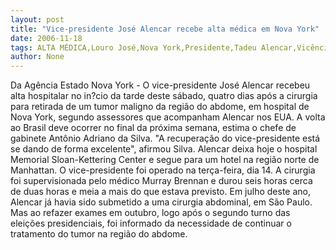 ```yaml
---
layout: post
title: "Vice-presidente José Alencar recebe alta médica em Nova York"
date: 2006-11-18
tags: ALTA MÉDICA,Louro José,Nova York,Presidente,Tadeu Alencar,Vicência
author: None
---
```

Da Agência Estado
Nova York - O vice-presidente José Alencar recebeu alta hospitalar no in?cio da tarde deste sábado, quatro dias após a cirurgia para retirada de um tumor maligno da região do abdome, em hospital de Nova York, segundo assessores que acompanham Alencar nos EUA. A volta ao Brasil deve ocorrer no final da próxima semana, estima o chefe de gabinete Antônio Adriano da Silva.
\"A recuperação do vice-presidente está se dando de forma excelente\", afirmou Silva. Alencar deixa hoje o hospital Memorial Sloan-Kettering Center e segue para um hotel na região norte de Manhattan.
O vice-presidente foi operado na terça-feira, dia 14. A cirurgia foi supervisionada pelo médico Murray Brennan e durou seis horas cerca de duas horas e meia a mais do que estava previsto.
Em julho deste ano, Alencar já havia sido submetido a uma cirurgia abdominal, em São Paulo. Mas ao refazer exames em outubro, logo após o segundo turno das eleições presidenciais, foi informado da necessidade de continuar o tratamento do tumor na região do abdome. 